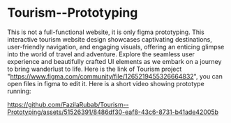 # Tourism--Prototyping
This is not a full-functional website, it is only figma prototyping. This interactive tourism website design showcases captivating destinations, user-friendly navigation, and engaging visuals, offering an enticing glimpse into the world of travel and adventure. Explore the seamless user experience and beautifully crafted UI elements as we embark on a journey to bring wanderlust to life.
Here is the link of Tourism project "https://www.figma.com/community/file/1265219455326664832", you can open files in figma to edit it.
Here is a short video showing prototype running:

https://github.com/FazilaRubab/Tourism--Prototyping/assets/51526391/8486df30-eaf8-43c6-8731-b41ade42005b
